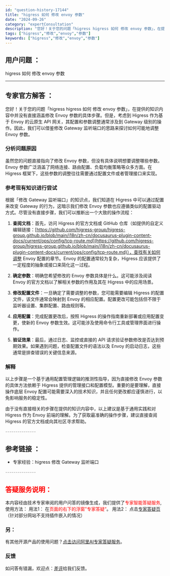 ```yaml
---
id: "question-history-17144"
title: "higress 如何 修改 envoy 参数"
date: "2024-09-26"
category: "expertConsultation"
description: "您好！关于您的问题「higress higress 如何 修改 envoy 参数」，在提供的知识内容中并没有直接涵盖修改 Envoy 参数的具体步骤。但是，考虑到 Higress 作为基于 Envoy 的云原生 API 网关，其配置和参数调整通常涉及到 Gateway 级别的操作。因此，我们可以借鉴"
tags: ["higress","修改","envoy","参数"]
keywords: ["higress","修改","envoy","参数"]
---
```


## 用户问题 ： 
 higress 如何 修改 envoy 参数  

---------------
## 专家官方解答 ：

您好！关于您的问题「higress higress 如何 修改 envoy 参数」，在提供的知识内容中并没有直接涵盖修改 Envoy 参数的具体步骤。但是，考虑到 Higress 作为基于 Envoy 的云原生 API 网关，其配置和参数调整通常涉及到 Gateway 级别的操作。因此，我们可以借鉴修改 Gateway 监听端口的思路来探讨如何可能地调整 Envoy 参数。

### 分析问题原因

虽然您的问题直接指向了修改 Envoy 参数，但没有具体说明想要调整哪些参数。Envoy 参数广泛涵盖了网络连接、路由配置、负载均衡策略等众多方面。在 Higress 框架下，这些参数的调整往往需要通过配置文件或者管理接口来实现。

### 参考现有知识进行尝试

根据「修改 Gateway 监听端口」的知识点，我们知道在 Higress 中可以通过配置来改变 Gateway 的行为，这暗示我们修改 Envoy 参数也应遵循类似的配置驱动方式。尽管没有直接步骤，我们可以推断出一个大致的操作流程：

1. **查阅文档**：首先，访问 Higress 的官方文档或 GitHub 仓库（如提供的自定义编辑链接：[https://github.com/higress-group/higress-group.github.io/blob/main/i18n/zh-cn/docusaurus-plugin-content-docs/current/ops/config/tcp-route.md](https://github.com/higress-group/higress-group.github.io/blob/main/i18n/zh-cn/docusaurus-plugin-content-docs/current/ops/config/tcp-route.md)），查找有关如何调整 Envoy 配置的章节。Envoy 的配置通常较为复杂，Higress 应该提供了一定程度的抽象或接口来简化这一过程。

2. **确定参数**：明确您希望修改的 Envoy 参数具体是什么。这可能涉及阅读 Envoy 的官方文档以了解相关参数的作用及其在 Higress 中的应用场景。

3. **修改配置文件**：一旦确定了需要调整的参数，您可能需要编辑 Higress 的配置文件，该文件通常会映射到 Envoy 的相应配置。配置更改可能包括但不限于监听器设置、集群配置、路由规则等。

4. **应用配置**：完成配置更改后，按照 Higress 的操作指南重新部署或应用配置变更，使新的 Envoy 参数生效。这可能涉及使用命令行工具或管理界面进行操作。

5. **验证效果**：最后，通过日志、监控或直接的 API 请求验证参数修改是否达到预期效果。如果遇到问题，检查配置文件的语法以及 Envoy 的启动日志，这些通常是排查错误的关键信息来源。

### 解释

以上步骤是一个基于通用配置管理逻辑的推测性指导，因为直接修改 Envoy 参数的具体方法依赖于 Higress 提供的管理接口和配置模型。重要的是要理解，直接操作底层 Envoy 配置可能需要深入的技术知识，并且任何更改都应谨慎进行，以免影响服务的稳定性。

由于没有直接相关的步骤在提供的知识内容中，以上建议是基于通用实践和对 Higress 作为 Envoy 前端的理解。为了获取最准确的操作步骤，建议直接查阅 Higress 的官方文档或向其社区寻求帮助。


<font color="#949494">---------------</font> 


## 参考链接 ：

* 专家经验：higress 修改 Gateway 监听端口 


 <font color="#949494">---------------</font> 
 


## <font color="#FF0000">答疑服务说明：</font> 

本内容经由技术专家审阅的用户问答的镜像生成，我们提供了<font color="#FF0000">专家智能答疑服务</font>,使用方法：
用法1： 在<font color="#FF0000">页面的右下的浮窗”专家答疑“</font>。
用法2： 点击[专家答疑页](https://answer.opensource.alibaba.com/docs/intro)（针对部分网站不支持插件嵌入的情况）
### 另：


有其他开源产品的使用问题？[点击访问阿里AI专家答疑服务](https://answer.opensource.alibaba.com/docs/intro)。
### 反馈
如问答有错漏，欢迎点：[差评](https://ai.nacos.io/user/feedbackByEnhancerGradePOJOID?enhancerGradePOJOId=17157)给我们反馈。
